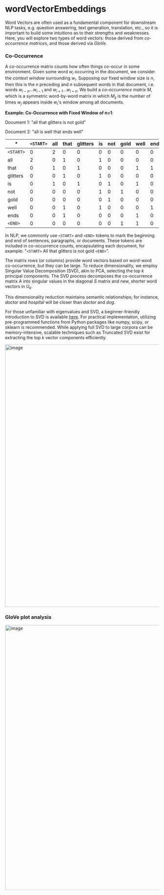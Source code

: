 # wordVectorEmbeddings
Word Vectors are often used as a fundamental component for downstream NLP tasks, e.g. question answering, text generation, translation, etc., so it is important to build some intuitions as to their strengths and weaknesses. Here, you will explore two types of word vectors: those derived from *co-occurrence matrices*, and those derived via *GloVe*.


### Co-Occurrence

A co-occurrence matrix counts how often things co-occur in some environment. Given some word $w_i$ occurring in the document, we consider the *context window* surrounding $w_i$. Supposing our fixed window size is $n$, then this is the $n$ preceding and $n$ subsequent words in that document, i.e. words $w_{i-n} \dots w_{i-1}$ and $w_{i+1} \dots w_{i+n}$. We build a *co-occurrence matrix* $M$, which is a symmetric word-by-word matrix in which $M_{ij}$ is the number of times $w_j$ appears inside $w_i$'s window among all documents.

**Example: Co-Occurrence with Fixed Window of n=1**:

Document 1: "all that glitters is not gold"

Document 2: "all is well that ends well"


|     *    | `<START>` | all | that | glitters | is   | not  | gold  | well | ends | `<END>` |
|----------|-------|-----|------|----------|------|------|-------|------|------|-----|
| `<START>`    | 0     | 2   | 0    | 0        | 0    | 0    | 0     | 0    | 0    | 0   |
| all      | 2     | 0   | 1    | 0        | 1    | 0    | 0     | 0    | 0    | 0   |
| that     | 0     | 1   | 0    | 1        | 0    | 0    | 0     | 1    | 1    | 0   |
| glitters | 0     | 0   | 1    | 0        | 1    | 0    | 0     | 0    | 0    | 0   |
| is       | 0     | 1   | 0    | 1        | 0    | 1    | 0     | 1    | 0    | 0   |
| not      | 0     | 0   | 0    | 0        | 1    | 0    | 1     | 0    | 0    | 0   |
| gold     | 0     | 0   | 0    | 0        | 0    | 1    | 0     | 0    | 0    | 1   |
| well     | 0     | 0   | 1    | 0        | 1    | 0    | 0     | 0    | 1    | 1   |
| ends     | 0     | 0   | 1    | 0        | 0    | 0    | 0     | 1    | 0    | 0   |
| `<END>`      | 0     | 0   | 0    | 0        | 0    | 0    | 1     | 1    | 0    | 0   |

In NLP, we commonly use `<START>` and `<END>` tokens to mark the beginning and end of sentences, paragraphs, or documents. These tokens are included in co-occurrence counts, encapsulating each document, for example: "`<START>` All that glitters is not gold `<END>`".

The matrix rows (or columns) provide word vectors based on word-word co-occurrence, but they can be large. To reduce dimensionality, we employ Singular Value Decomposition (SVD), akin to PCA, selecting the top $k$ principal components. The SVD process decomposes the co-occurrence matrix $A$ into singular values in the diagonal $S$ matrix and new, shorter word vectors in $U_k$.

This dimensionality reduction maintains semantic relationships; for instance, *doctor* and *hospital* will be closer than *doctor* and *dog*.

For those unfamiliar with eigenvalues and SVD, a beginner-friendly introduction to SVD is available [here](https://davetang.org/file/Singular_Value_Decomposition_Tutorial.pdf). For practical implementation, utilizing pre-programmed functions from Python packages like numpy, scipy, or sklearn is recommended. While applying full SVD to large corpora can be memory-intensive, scalable techniques such as Truncated SVD exist for extracting the top $k$ vector components efficiently.


<img width="861" alt="image" src="https://github.com/user-attachments/assets/ccb318e1-1ec8-4084-b334-166fb2018138">


### GloVe plot analysis<br>
<img width="869" alt="image" src="https://github.com/user-attachments/assets/792c38cd-12e6-4b70-b0ae-46235bbbb595">


